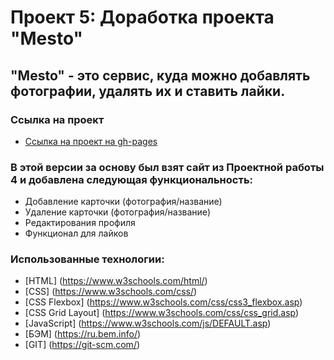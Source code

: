 # Проект 5: Доработка проекта "Mesto"

## "Mesto" - это сервис, куда можно добавлять фотографии, удалять их и ставить лайки. 

### Ссылка на проект

* [Ссылка на проект на gh-pages](https://yapracticum.github.io/mesto/)


### В этой версии за основу был взят сайт из Проектной работы 4 и добавлена следующая функциональность:

* Добавление карточки (фотография/название)
* Удаление карточки (фотография/название)
* Редактирования профиля
* Функционал для лайков

### Использованные технологии:

* [HTML] (https://www.w3schools.com/html/)
* [CSS] (https://www.w3schools.com/css/)
* [CSS Flexbox] (https://www.w3schools.com/css/css3_flexbox.asp)
* [CSS Grid Layout] (https://www.w3schools.com/css/css_grid.asp)
* [JavaScript] (https://www.w3schools.com/js/DEFAULT.asp)
* [БЭМ] (https://ru.bem.info/)
* [GIT] (https://git-scm.com/)